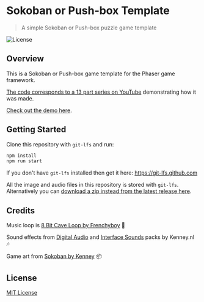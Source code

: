 # Sokoban or Push-box Template
> A simple Sokoban or Push-box puzzle game template

![License](https://img.shields.io/badge/license-MIT-green)

## Overview

This is a Sokoban or Push-box game template for the Phaser game framework.

[The code corresponds to a 13 part series on YouTube](https://www.youtube.com/playlist?list=PLumYWZ2t7CRudKWUMB2X9ZavtfpJ-yu7Q) demonstrating how it was made.

[Check out the demo here](https://ourcade.co/templates/sokoban-template).

## Getting Started

Clone this repository with `git-lfs` and run:

```bash
npm install
npm run start
```

If you don't have `git-lfs` installed then get it here: https://git-lfs.github.com

All the image and audio files in this repository is stored with `git-lfs`. Alternatively you can [download a zip instead from the latest release here](https://github.com/ourcade/phaser3-sokoban-template/releases/tag/latest).

## Credits

Music loop is [8 Bit Cave Loop by Frenchyboy](https://opengameart.org/content/8-bit-cave-loop-0) 🎼

Sound effects from [Digital Audio](https://kenney.nl/assets/digital-audio) and [Interface Sounds](https://kenney.nl/assets/interface-sounds) packs by Kenney.nl 🎶

Game art from [Sokoban by Kenney](https://kenney.nl/assets/sokoban) 📦

## License

[MIT License](https://github.com/ourcade/phaser3-sokoban-template/blob/master/LICENSE)
